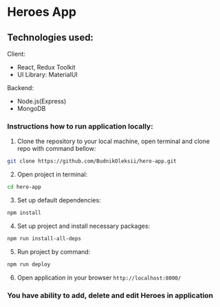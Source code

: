 # Heroes App

## Technologies used:
Client:
- React, Redux Toolkit
- UI Library: MaterialUI

Backend:
- Node.js(Express)
- MongoDB

### Instructions how to run application locally:
1. Clone the repository to your local machine, open terminal and clone repo with command bellow:
```bash 
git clone https://github.com/BudnikOleksii/hero-app.git
```
2. Open project in terminal:
```bash 
cd hero-app
```
3. Set up default dependencies:
```bash 
npm install
```
4. Set up project and install necessary packages:
```bash 
npm run install-all-deps
```
5. Run project by command:
```bash 
npm run deploy
```
6. Open application in your browser `http://localhost:8000/`

### You have ability to add, delete and edit Heroes in application
